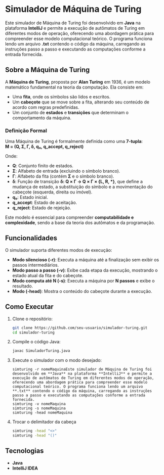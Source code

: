 #  Simulador de Máquina de Turing  

Este simulador de Máquina de Turing foi desenvolvido em **Java** na plataforma **IntelliJ** e permite a execução de autômatos de Turing em diferentes modos de operação, oferecendo uma abordagem prática para compreender esse modelo computacional teórico. O programa funciona lendo um arquivo **.txt** contendo o código da máquina, carregando as instruções passo a passo e executando as computações conforme a entrada fornecida.

## Sobre a Máquina de Turing  

A **Máquina de Turing**, proposta por **Alan Turing** em 1936, é um modelo matemático fundamental na teoria da computação. Ela consiste em:  
- Uma **fita**, onde os símbolos são lidos e escritos.  
- Um **cabeçote** que se move sobre a fita, alterando seu conteúdo de acordo com regras predefinidas.  
- Um conjunto de **estados** e **transições** que determinam o comportamento da máquina.  

### Definição Formal  

Uma Máquina de Turing é formalmente definida como uma **7-tupla**:  
**M = (Q, Σ, Γ, δ, q₀, q_accept, q_reject)**  

Onde:  
- **Q**: Conjunto finito de estados.  
- **Σ**: Alfabeto de entrada (excluindo o símbolo branco).  
- **Γ**: Alfabeto da fita (contém **Σ** e o símbolo branco).  
- **δ**: Função de transição **δ: Q × Γ → Q × Γ × {L, R, *}**, que define a mudança de estado, a substituição do símbolo e a movimentação do cabeçote (esquerda, direita ou imóvel).  
- **q₀**: Estado inicial.  
- **q_accept**: Estado de aceitação.  
- **q_reject**: Estado de rejeição.  

Este modelo é essencial para compreender **computabilidade e complexidade**, sendo a base da teoria dos autômatos e da programação.  

## Funcionalidades  

O simulador suporta diferentes modos de execução:  

- **Modo silencioso (-r)**: Executa a máquina até a finalização sem exibir os passos intermediários.  
- **Modo passo a passo (-v)**: Exibe cada etapa da execução, mostrando o estado atual da fita e do cabeçote.  
- **Modo computa até N (-s)**: Executa a máquina por **N passos** e exibe o resultado.  
- **Modo (-head)**: Mostra o conteúdo do cabeçote durante a execução.  

## Como Executar  

1. Clone o repositório:  
   ```bash
   git clone https://github.com/seu-usuario/simulador-turing.git
   cd simulador-turing
   ```
2. Compile o código Java:  
   ```bash
   javac SimuladorTuring.java
   ```
3. Execute o simulador com o modo desejado:  
   ```bashEste simulador de Máquina de Turing foi desenvolvido em **Java** na plataforma **IntelliJ** e permite a execução de autômatos de Turing em diferentes modos de operação, oferecendo uma abordagem prática para compreender esse modelo computacional teórico. O programa funciona lendo um arquivo **.txt** contendo o código da máquina, carregando as instruções passo a passo e executando as computações conforme a entrada fornecida.
   simturing -r nomeMaquinaEste simulador de Máquina de Turing foi desenvolvido em **Java** na plataforma **IntelliJ** e permite a execução de autômatos de Turing em diferentes modos de operação, oferecendo uma abordagem prática para compreender esse modelo computacional teórico. O programa funciona lendo um arquivo **.txt** contendo o código da máquina, carregando as instruções passo a passo e executando as computações conforme a entrada fornecida.
   simturing -v nomeMaquina
   simturing -s nomeMaquina
   simturing -head nomeMaquina
   ```
4. Trocar o delimitador da cabeça
   ```bash
   simturing -head "<>"
   simturing -head "()"
   ```  

##  Tecnologias  

- **Java**  
- **IntelliJ IDEA**  
